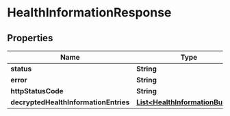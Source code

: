 

# HealthInformationResponse


## Properties

| Name | Type | Description | Notes |
|------------ | ------------- | ------------- | -------------|
|**status** | **String** |  |  [optional] |
|**error** | **String** |  |  [optional] |
|**httpStatusCode** | **String** |  |  [optional] |
|**decryptedHealthInformationEntries** | [**List&lt;HealthInformationBundle&gt;**](HealthInformationBundle.md) |  |  [optional] |



